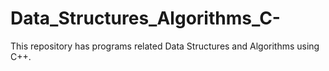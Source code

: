 # Data_Structures_Algorithms_C-
This repository has programs related Data Structures and Algorithms using C++.

